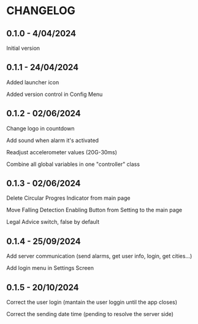 # CHANGELOG
## 0.1.0 - 4/04/2024
Initial version

## 0.1.1 - 24/04/2024
Added launcher icon

Added version control in Config Menu

## 0.1.2 - 02/06/2024
Change logo in countdown

Add sound when alarm it's activated

Readjust accelerometer values (20G-30ms)

Combine all global variables in one "controller" class

## 0.1.3 - 02/06/2024
Delete Circular Progres Indicator from main page

Move Falling Detection Enabling Button from Setting to the main page

Legal Advice switch, false by default

## 0.1.4 - 25/09/2024
Add server communication (send alarms, get user info, login, get cities...)

Add login menu in Settings Screen

## 0.1.5 - 20/10/2024
Correct the user login (mantain the user loggin until the app closes)

Correct the sending date time (pending to resolve the server side)


